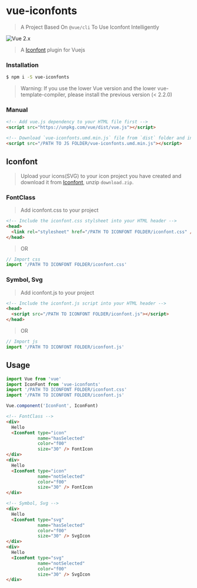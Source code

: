 # vue-iconfonts

> A Project Based On `@vue/cli` To Use Iconfont Intelligently

![Vue 2.x](https://img.shields.io/badge/vue-2.x-green.svg 'Vue 2 Compatible')

> A [Iconfont](http://www.iconfont.cn/) plugin for Vuejs

### Installation

```bash
$ npm i -S vue-iconfonts
```

> Warning: If you use the lower Vue version and the lower vue-template-compiler, please install the previous version (< 2.2.0)

### Manual

```html
<!-- Add vue.js dependency to your HTML file first -->
<script src="https://unpkg.com/vue/dist/vue.js"></script>

<!-- Download `vue-iconfonts.umd.min.js` file from `dist` folder and include it to your HTML file -->
<script src="/PATH TO JS FOLDER/vue-iconfonts.umd.min.js"></script>
```

## Iconfont

> Upload your icons(SVG) to your icon project you have created and download it from [Iconfont](https://www.iconfont.cn/), unzip `download.zip`.

### FontClass

> Add iconfont.css to your project

```html
<!-- Include the iconfont.css stylsheet into your HTML header -->
<head>
  <link rel="stylesheet" href="/PATH TO ICONFONT FOLDER/iconfont.css" />
</head>
```

> OR

```javascript
// Import css
import '/PATH TO ICONFONT FOLDER/iconfont.css'
```

### Symbol, Svg

> Add iconfont.js to your project

```html
<!-- Include the iconfont.js script into your HTML header -->
<head>
  <script src="/PATH TO ICONFONT FOLDER/iconfont.js"></script>
</head>
```

> OR

```javascript
// Import js
import '/PATH TO ICONFONT FOLDER/iconfont.js'
```

## Usage

```javascript
import Vue from 'vue'
import IconFont from 'vue-iconfonts'
import '/PATH TO ICONFONT FOLDER/iconfont.css'
import '/PATH TO ICONFONT FOLDER/iconfont.js'

Vue.component('IconFont', IconFont)
```

```html
<!-- FontClass -->
<div>
  Hello
  <IconFont type="icon"
            name="hasSelected"
            color="f00"
            size="30" /> FontIcon
</div>
<div>
  Hello
  <IconFont type="icon"
            name="notSelected"
            color="f00"
            size="30" /> FontIcon
</div>

<!-- Symbol, Svg -->
<div>
  Hello
  <IconFont type="svg"
            name="hasSelected"
            color="f00"
            size="30" /> SvgIcon
</div>
<div>
  Hello
  <IconFont type="svg"
            name="notSelected"
            color="f00"
            size="30" /> SvgIcon
</div>
```
